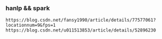 ### hanlp && spark
    https://blog.csdn.net/fansy1990/article/details/77577061?locationnum=9&fps=1
    https://blog.csdn.net/u011513853/article/details/52896230